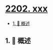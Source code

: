 # [2202. xxx](https://github.com/Tdahuyou/TNotes.leetcode/tree/main/notes/2202.%20xxx)

<!-- region:toc -->

- [1. 📝 概述](#1--概述)

<!-- endregion:toc -->

## 1. 📝 概述
